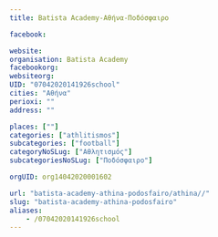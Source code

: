 ```yaml
---
title: Batista Academy-Αθήνα-Ποδόσφαιρο

facebook:

website:
organisation: Batista Academy
facebookorg:
websiteorg:
UID: "07042020141926school"
cities: "Αθήνα"
perioxi: ""
address: ""

places: [""]
categories: ["athlitismos"]
subcategories: ["football"]
categoryNoSLug: ["Αθλητισμός"]
subcategoriesNoSLug: ["Ποδόσφαιρο"]

orgUID: org14042020001602

url: "batista-academy-athina-podosfairo/athina//"
slug: "batista-academy-athina-podosfairo"
aliases:
    - /07042020141926school
---
```





